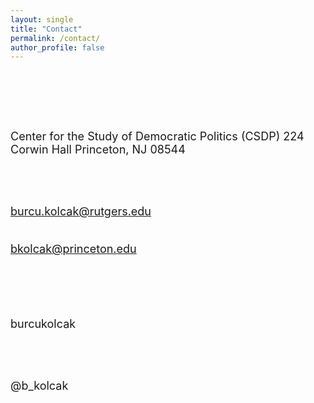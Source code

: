 ```yaml
---
layout: single
title: "Contact"
permalink: /contact/
author_profile: false
---
```


<br/>
<font size="4">

<br/> <br/>

Center for the Study of Democratic Politics (CSDP)
224 Corwin Hall
Princeton, NJ 08544

<br/> <br/>

burcu.kolcak@rutgers.edu <br><br>

bkolcak@princeton.edu

<br/> <br/> <br/> 

<html>
<head>
<meta name="viewport" content="width=device-width, initial-scale=1">
<link rel="stylesheet" href="https://cdnjs.cloudflare.com/ajax/libs/font-awesome/4.7.0/css/font-awesome.min.css">
</head>
<body>

<i class="fa fa-github" style="font-size:36px"></i>  <a style="text-decoration:none; color = #C93312" href="https://github.com/burcukolcak" target = "blank_"> burcukolcak  </a>

<br/> <br/>

<i class="fab fa-twitter-square" style="font-size:36px"></i>  <a style="text-decoration:none; color = #C93312" href="https://twitter.com/b_kolcak" target = "blank_"> @b_kolcak  </a>

